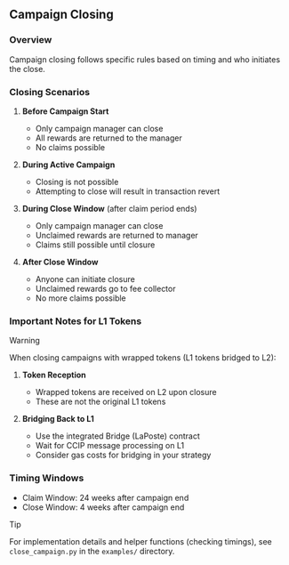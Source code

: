 ## Campaign Closing

### Overview

Campaign closing follows specific rules based on timing and who initiates the close.

### Closing Scenarios

1. **Before Campaign Start**
   - Only campaign manager can close
   - All rewards are returned to the manager
   - No claims possible

2. **During Active Campaign**
   - Closing is not possible
   - Attempting to close will result in transaction revert

3. **During Close Window** (after claim period ends)
   - Only campaign manager can close
   - Unclaimed rewards are returned to manager
   - Claims still possible until closure

4. **After Close Window**
   - Anyone can initiate closure
   - Unclaimed rewards go to fee collector
   - No more claims possible

### Important Notes for L1 Tokens

> [!WARNING]
> When closing campaigns with wrapped tokens (L1 tokens bridged to L2):
>
> 1. **Token Reception**
>    - Wrapped tokens are received on L2 upon closure
>    - These are not the original L1 tokens
>
> 2. **Bridging Back to L1**
>    - Use the integrated Bridge (LaPoste) contract
>    - Wait for CCIP message processing on L1
>    - Consider gas costs for bridging in your strategy

### Timing Windows

- Claim Window: 24 weeks after campaign end
- Close Window: 4 weeks after campaign end

> [!TIP]
> For implementation details and helper functions (checking timings), see `close_campaign.py` in the `examples/` directory.